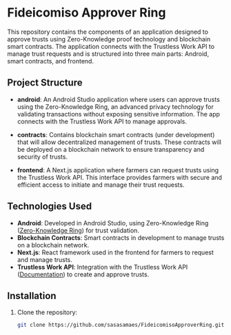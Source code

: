 # Fideicomiso Approver Ring

This repository contains the components of an application designed to approve trusts using Zero-Knowledge proof technology and blockchain smart contracts. The application connects with the Trustless Work API to manage trust requests and is structured into three main parts: Android, smart contracts, and frontend.

## Project Structure

- **android**: An Android Studio application where users can approve trusts using the Zero-Knowledge Ring, an advanced privacy technology for validating transactions without exposing sensitive information. The app connects with the Trustless Work API to manage approvals.

- **contracts**: Contains blockchain smart contracts (under development) that will allow decentralized management of trusts. These contracts will be deployed on a blockchain network to ensure transparency and security of trusts.

- **frontend**: A Next.js application where farmers can request trusts using the Trustless Work API. This interface provides farmers with secure and efficient access to initiate and manage their trust requests.

## Technologies Used

- **Android**: Developed in Android Studio, using Zero-Knowledge Ring ([Zero-Knowledge Ring](https://www.zero-knowledge-ring.com/)) for trust validation.
- **Blockchain Contracts**: Smart contracts in development to manage trusts on a blockchain network.
- **Next.js**: React framework used in the frontend for farmers to request and manage trusts.
- **Trustless Work API**: Integration with the Trustless Work API ([Documentation](https://docs.trustlesswork.com/trustless-work)) to create and approve trusts.

## Installation

1. Clone the repository:
   ```bash
   git clone https://github.com/sasasamaes/FideicomisoApproverRing.git